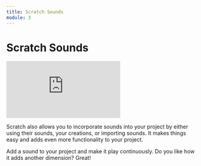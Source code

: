 ```yaml
---
title: Scratch Sounds
module: 3
---
```


# Scratch Sounds

<div class="embed-responsive embed-responsive-16by9"><iframe class="embed-responsive-item" src="https://www.youtube.com/embed/hakgg69ZRdc" frameborder="0" allowfullscreen></iframe></div>

Scratch also allows you to incorporate sounds into your project by either using their sounds, your creations, or importing sounds.  It makes things easy and adds even more functionality to your project.

Add a sound to your project and make it play continuously.  Do you like how it adds another dimension?  Great!